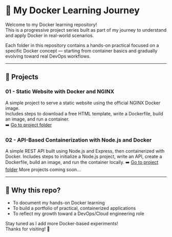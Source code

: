# 🐳 My Docker Learning Journey

Welcome to my Docker learning repository!  
This is a progressive project series built as part of my journey to understand and apply Docker in real-world scenarios.

Each folder in this repository contains a hands-on practical focused on a specific Docker concept — starting from container basics and gradually evolving toward real DevOps workflows.

---

## 📁 Projects

### 01 - Static Website with Docker and NGINX
A simple project to serve a static website using the official NGINX Docker image.  
Includes steps to download a free HTML template, write a Dockerfile, build an image, and run a container.  
➡️ [Go to project folder](./01-static-website)

### 02 - API-Based Containerization with Node.js and Docker
A simple REST API built using Node.js and Express, then containerized with Docker.
Includes steps to initialize a Node.js project, write an API, create a Dockerfile, build an image, and run the container locally.
➡️ [Go to project folder](./02-API-based-containerization)
More projects coming soon...

---

## 🚀 Why this repo?

- To document my hands-on Docker learning
- To build a portfolio of practical, containerized applications
- To reflect my growth toward a DevOps/Cloud engineering role

Stay tuned as I add more Docker-based experiments!  
Thanks for visiting! 🌟
